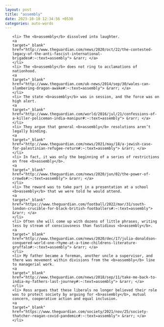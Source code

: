 ```yaml
---
layout: post
title: "assembly"
date: 2023-10-10 12:34:56 +0530
categories: auto-words
---
```

<ol>

    <li> The <b>assembly</b> dissolved into laughter.
    <a 
    target="_blank" 
    href="http://www.theguardian.com/news/2020/oct/22/the-contested-legacy-of-the-anti-fascist-international-brigades#:~:text=assembly"> &rarr; </a>
    </li>
    <li> The <b>assembly</b> does not ring to acclamations of nationhood.
    <a 
    target="_blank" 
    href="http://www.theguardian.com/uk-news/2014/sep/30/wales-can-slumbering-dragon-awake#:~:text=assembly"> &rarr; </a>
    </li>
    <li> The state <b>assembly</b> was in session, and the force was on high alert.
    <a 
    target="_blank" 
    href="http://www.theguardian.com/world/2016/jul/21/confessions-of-a-killer-policeman-india-manipur#:~:text=assembly"> &rarr; </a>
    </li>
    <li> They argue that general <b>assembly</b> resolutions aren’t legally binding.
    <a 
    target="_blank" 
    href="http://www.theguardian.com/news/2021/may/18/a-jewish-case-for-palestinian-refugee-return#:~:text=assembly"> &rarr; </a>
    </li>
    <li> In fact, it was only the beginning of a series of restrictions on free <b>assembly</b>.
    <a 
    target="_blank" 
    href="http://www.theguardian.com/news/2020/jun/02/the-power-of-crowds#:~:text=assembly"> &rarr; </a>
    </li>
    <li> The reward was to take part in a presentation at a school <b>assembly</b> that we were told he would attend.
    <a 
    target="_blank" 
    href="https://www.theguardian.com/football/2022/mar/31/south-london-crucible-for-black-british-footballers#:~:text=assembly"> &rarr; </a>
    </li>
    <li> Often she will come up with dozens of little phrases, writing less by stream of consciousness than fastidious <b>assembly</b>.
    <a 
    target="_blank" 
    href="http://www.theguardian.com/news/2020/dec/17/julia-donaldson-conquered-world-one-rhyme-at-a-time-childrens-literature-gruffalo#:~:text=assembly"> &rarr; </a>
    </li>
    <li> My father became a foreman, another uncle a supervisor, and there was movement within divisions from the <b>assembly</b> line to managerial work.
    <a 
    target="_blank" 
    href="http://www.theguardian.com/news/2018/sep/11/take-me-back-to-india-my-fathers-last-journey#:~:text=assembly"> &rarr; </a>
    </li>
    <li> Ross argues that these liberals no longer believed their role was to protect society by arguing for <b>assembly</b>, mutual concern, cooperative action and equal inclusion.
    <a 
    target="_blank" 
    href="https://www.theguardian.com/society/2021/nov/25/society-thatcher-reagan-covid-pandemic#:~:text=assembly"> &rarr; </a>
    </li>